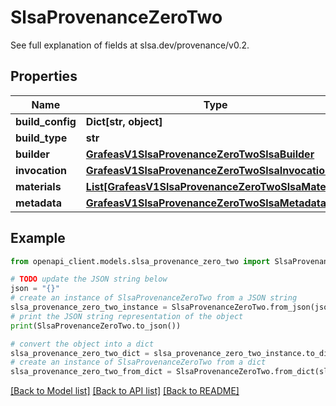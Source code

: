 # SlsaProvenanceZeroTwo

See full explanation of fields at slsa.dev/provenance/v0.2.

## Properties

Name | Type | Description | Notes
------------ | ------------- | ------------- | -------------
**build_config** | **Dict[str, object]** |  | [optional] 
**build_type** | **str** |  | [optional] 
**builder** | [**GrafeasV1SlsaProvenanceZeroTwoSlsaBuilder**](GrafeasV1SlsaProvenanceZeroTwoSlsaBuilder.md) |  | [optional] 
**invocation** | [**GrafeasV1SlsaProvenanceZeroTwoSlsaInvocation**](GrafeasV1SlsaProvenanceZeroTwoSlsaInvocation.md) |  | [optional] 
**materials** | [**List[GrafeasV1SlsaProvenanceZeroTwoSlsaMaterial]**](GrafeasV1SlsaProvenanceZeroTwoSlsaMaterial.md) |  | [optional] 
**metadata** | [**GrafeasV1SlsaProvenanceZeroTwoSlsaMetadata**](GrafeasV1SlsaProvenanceZeroTwoSlsaMetadata.md) |  | [optional] 

## Example

```python
from openapi_client.models.slsa_provenance_zero_two import SlsaProvenanceZeroTwo

# TODO update the JSON string below
json = "{}"
# create an instance of SlsaProvenanceZeroTwo from a JSON string
slsa_provenance_zero_two_instance = SlsaProvenanceZeroTwo.from_json(json)
# print the JSON string representation of the object
print(SlsaProvenanceZeroTwo.to_json())

# convert the object into a dict
slsa_provenance_zero_two_dict = slsa_provenance_zero_two_instance.to_dict()
# create an instance of SlsaProvenanceZeroTwo from a dict
slsa_provenance_zero_two_from_dict = SlsaProvenanceZeroTwo.from_dict(slsa_provenance_zero_two_dict)
```
[[Back to Model list]](../README.md#documentation-for-models) [[Back to API list]](../README.md#documentation-for-api-endpoints) [[Back to README]](../README.md)


